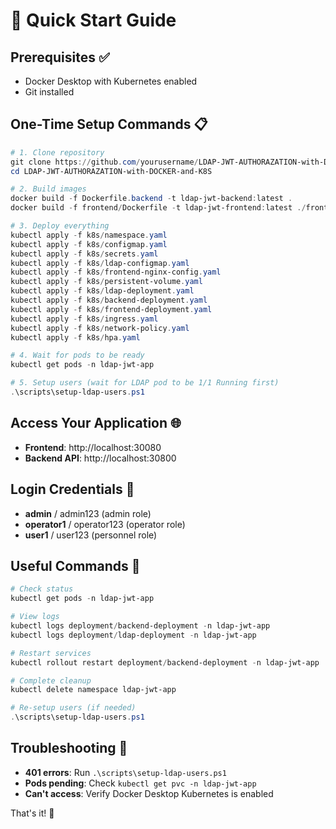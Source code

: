 # 🚀 Quick Start Guide

## Prerequisites ✅
- Docker Desktop with Kubernetes enabled
- Git installed

## One-Time Setup Commands 📋

```powershell
# 1. Clone repository
git clone https://github.com/yourusername/LDAP-JWT-AUTHORAZATION-with-DOCKER-and-K8S.git
cd LDAP-JWT-AUTHORAZATION-with-DOCKER-and-K8S

# 2. Build images
docker build -f Dockerfile.backend -t ldap-jwt-backend:latest .
docker build -f frontend/Dockerfile -t ldap-jwt-frontend:latest ./frontend

# 3. Deploy everything
kubectl apply -f k8s/namespace.yaml
kubectl apply -f k8s/configmap.yaml
kubectl apply -f k8s/secrets.yaml
kubectl apply -f k8s/ldap-configmap.yaml
kubectl apply -f k8s/frontend-nginx-config.yaml
kubectl apply -f k8s/persistent-volume.yaml
kubectl apply -f k8s/ldap-deployment.yaml
kubectl apply -f k8s/backend-deployment.yaml
kubectl apply -f k8s/frontend-deployment.yaml
kubectl apply -f k8s/ingress.yaml
kubectl apply -f k8s/network-policy.yaml
kubectl apply -f k8s/hpa.yaml

# 4. Wait for pods to be ready
kubectl get pods -n ldap-jwt-app

# 5. Setup users (wait for LDAP pod to be 1/1 Running first)
.\scripts\setup-ldap-users.ps1
```

## Access Your Application 🌐
- **Frontend**: http://localhost:30080
- **Backend API**: http://localhost:30800

## Login Credentials 👥
- **admin** / admin123 (admin role)
- **operator1** / operator123 (operator role)  
- **user1** / user123 (personnel role)

## Useful Commands 🔧

```powershell
# Check status
kubectl get pods -n ldap-jwt-app

# View logs
kubectl logs deployment/backend-deployment -n ldap-jwt-app
kubectl logs deployment/ldap-deployment -n ldap-jwt-app

# Restart services
kubectl rollout restart deployment/backend-deployment -n ldap-jwt-app

# Complete cleanup
kubectl delete namespace ldap-jwt-app

# Re-setup users (if needed)
.\scripts\setup-ldap-users.ps1
```

## Troubleshooting 🚨
- **401 errors**: Run `.\scripts\setup-ldap-users.ps1`
- **Pods pending**: Check `kubectl get pvc -n ldap-jwt-app`
- **Can't access**: Verify Docker Desktop Kubernetes is enabled

That's it! 🎉 